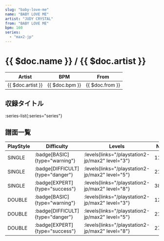 ```yaml
---
slug: "baby-love-me"
name: "BABY LOVE ME"
artist: "JUDY CRYSTAL"
from: "BABY LOVE ME"
bpm: 160
series:
  - "max2-jp"
---
```


# {{ $doc.name }} / {{ $doc.artist }}

|Artist|BPM|From|
|------|---|----|
|{{ $doc.artist }}|{{ $doc.bpm }}|{{ $doc.from }}|

## 収録タイトル

:series-list{:series="series"}

## 譜面一覧

|PlayStyle|Difficulty|Levels|Notes|Movie|
|---------|----------|------|-----|-----|
|SINGLE| :badge[BASIC]{type="warning"}| :levels{links="/playstation2-jp/max2" level="3"}|113/17||
|SINGLE| :badge[DIFFICULT]{type="danger"}| :levels{links="/playstation2-jp/max2" level="5"}|216/32||
|SINGLE| :badge[EXPERT]{type="success"}| :levels{links="/playstation2-jp/max2" level="8"}|380/9||
|DOUBLE| :badge[BASIC]{type="warning"}| :levels{links="/playstation2-jp/max2" level="3"}|123/11||
|DOUBLE| :badge[DIFFICULT]{type="danger"}| :levels{links="/playstation2-jp/max2" level="5"}|211/8||
|DOUBLE| :badge[EXPERT]{type="success"}| :levels{links="/playstation2-jp/max2" level="8"}|276/20||
